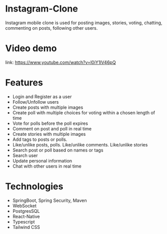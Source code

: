 # Instagram-Clone
Instagram mobile clone is used for posting images, stories, voting, chatting, commenting on posts, following other users.

# Video demo 
link: https://www.youtube.com/watch?v=l0iY1lV46pQ

# Features
- Login and Register as a user
- Follow/Unfollow users
- Create posts with multiple images
- Create poll with multiple choices for voting within a chosen length of time
- Vote for polls before the poll expires
- Comment on post and poll in real time
- Create stories with multiple images
- Add tags to posts or polls.
- Like/unlike posts, polls. Like/unlike comments. Like/unlike stories
- Search post or poll based on names or tags
- Search user
- Update personal information
- Chat with other users in real time

# Technologies
- SpringBoot, Spring Security, Maven
- WebSocket
- PostgresSQL
- React-Native
- Typescript
- Tailwind CSS
